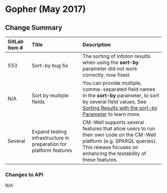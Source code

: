 # Gopher (May 2017)



## Change Summary


GitLab Item # | Title | Description
:-------------|:------|:-----------
553 | Sort-by bug fix | The sorting of infoton results when using the **sort-by** parameter did not work correctly; now fixed.
N/A | Sort by multiple fields | You can provide multiple, comma-separated field names in the **sort-by** parameter, to sort by several field values. See [Sorting Results with the sort-by Parameter](../../APIReference/UsageTopics/API.SortingResultsWithTheSort-byFlag.md) to learn more.
Several | Expand testing infrastructure in preparation for platform features | CM-Well supports several features that allow users to run their own code on the CM-Well platform (e.g. SPARQL queries). This release focuses on enhancing the testability of these features.  

### Changes to API
N/A




